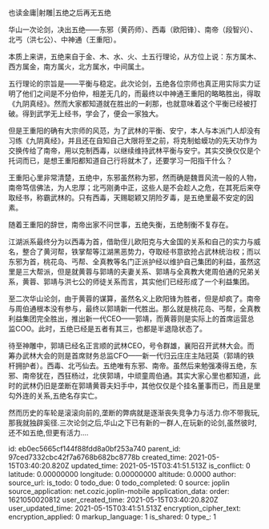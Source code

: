 也读金庸|射雕|五绝之后再无五绝

华山一次论剑，决出五绝——东邪（黄药师）、西毒（欧阳锋）、南帝（段智兴）、北丐（洪七公）、中神通（王重阳）。

本质上来讲，五绝来自于金、木、水、火、土五行理论，从方位上说：东方属木、西方属金，南方属火，北方属水，中间属土。

五行理论的宗旨是——平衡与稳定。此次论剑，五绝各位宗师也真正用实际实力证明了他们之间是不分伯仲，相差无几的，而最终以中神通王重阳的略略胜出，得取《九阴真经》。然而大家都知道就在胜出的一刹那，也就意味着这个平衡已经被打破。得到武学无上经书，学会了，便会一家独大。

但是王重阳的确有大宗师的风范，为了武林的平衡、安宁，本人与本派门人却没有习练《九阴真经》，并且还在自知自己大限将至之前，将克制蛤蟆功的先天功作为交换传给了南帝，用以克制西毒，以继续维持武林平衡与安宁。其实交换仅仅是个托词而已，是想王重阳都知道自己行将就木了，还要学习一阳指干什么？

王重阳心里非常清楚，五绝中，东邪虽然称为邪，然而确是魏晋风流一般的人物，南帝笃信佛法，为人忠厚；北丐刚勇中正，这些人是不会趁人之危，在其死后来夺取经书，称霸武林的。只有西毒，天赐聪颖又阴险歹毒，是五绝里最不安定的因素。

随着王重阳的辞世，南帝出家不问世事，五绝失衡，五绝制衡不复存在。

江湖派系最终分为以西毒为首，借助侄儿欧阳克与大金国的关系和自己的实力与威名，整合了黄河帮，铁掌帮等江湖黑恶势力，夺取经书意欲抢占武林统治权；而以东邪为首，桃花岛、丐帮、全真教等名门正派护经以维护自己集团的利益，虽然这里是三大帮派，但是就黄蓉与郭靖的夫妻关系、郭靖与全真教大佬周伯通的兄弟关系，黄蓉、郭靖与洪七公的师徒关系而言，其实他们已经形成了一个利益集团。

至二次华山论剑，由于黄蓉的谋算，虽然名义上欧阳锋为胜者，但是却疯了。南帝与周伯通根本没有参与，最终以郭靖新一代胜出。那么就是桃花岛、丐帮，全真教利益集团完全胜出，推出新一代CEO——郭靖，而黄蓉则是实际上的首席运营总监COO。此时，五绝已经是五者有其三，也都是半退隐状态了。

待至神雕中，郭靖已经名正言顺的武林CEO，号令群雄，襄阳召开武林大会。而筹办武林大会的则是首席财务总监CFO——新一代归云庄庄主陆冠英（郭靖的铁杆拥护者）。西毒、北丐仙去。五绝唯有东邪、南帝。虽然后来勉强凑得五绝，东邪、南帝犹在，西狂杨过，北侠郭靖，中顽童周伯通。其实大家心里也都知道，此时的武林仍旧是垄断在郭靖黄蓉夫妇手中，其他仅仅是个挂名董事而已，而且是里勾外连的关系,五绝名存实亡。

然而历史的车轮是滚滚向前的,垄断的弊病就是逐渐丧失竞争力与活力.你不带我玩,那我就独辟奚径.三次论剑之后,华山之下已有新的一群人,在玩新的论剑,虽然彼时,还不如五绝,但更有活力.…


id: eb0ec5665cf144f88fdd8a0bf253a740
parent_id: 97ced7332cbc42f7a6768b682bc8778b
created_time: 2021-05-15T03:40:20.820Z
updated_time: 2021-05-15T03:41:51.513Z
is_conflict: 0
latitude: 0.00000000
longitude: 0.00000000
altitude: 0.0000
author: 
source_url: 
is_todo: 0
todo_due: 0
todo_completed: 0
source: joplin
source_application: net.cozic.joplin-mobile
application_data: 
order: 1621050020812
user_created_time: 2021-05-15T03:40:20.820Z
user_updated_time: 2021-05-15T03:41:51.513Z
encryption_cipher_text: 
encryption_applied: 0
markup_language: 1
is_shared: 0
type_: 1